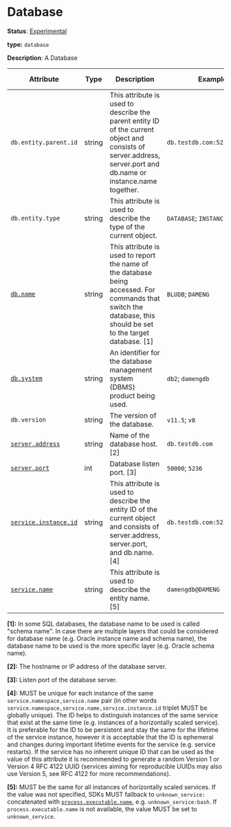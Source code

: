 # Database

**Status**: [Experimental][DocumentStatus]

**type:** `database`

**Description**: A Database

<!-- semconv database -->
| Attribute  | Type | Description  | Examples  | Requirement Level |
|---|---|---|---|---|
| `db.entity.parent.id` | string | This attribute is used to describe the parent entity ID  of the current object and consists of server.address,  server.port and db.name or instance.name together. | `db.testdb.com:5236@db2inst1` | Conditionally Required: If applicable. |
| `db.entity.type` | string | This attribute is used to describe the type of the current object. | `DATABASE`; `INSTANCE` | Required |
| [`db.name`](../attributes-registry/db.md) | string | This attribute is used to report the name of the database  being accessed. For commands that switch the database, this should be  set to the target database. [1] | `BLUDB`; `DAMENG` | Conditionally Required: If applicable. |
| [`db.system`](../attributes-registry/db.md) | string | An identifier for the database management system (DBMS) product being used. | `db2`; `damengdb` | Required |
| `db.version` | string | The version of the database. | `v11.5`; `v8` | Required |
| [`server.address`](../attributes-registry/server.md) | string | Name of the database host. [2] | `db.testdb.com` | Required |
| [`server.port`](../attributes-registry/server.md) | int | Database listen port. [3] | `50000`; `5236` | Required |
| [`service.instance.id`](README.md) | string | This attribute is used to describe the entity ID of the current object  and consists of server.address, server.port, and db.name. [4] | `db.testdb.com:5236@DAMENG` | Conditionally Required: If applicable. |
| [`service.name`](README.md) | string | This attribute is used to describe the entity name. [5] | `damengdb@DAMENG` | Required |

**[1]:** In some SQL databases, the database name to be used is called "schema name". In case there are multiple layers that could be considered for database name (e.g. Oracle instance name and schema name), the database name to be used is the more specific layer (e.g. Oracle schema name).

**[2]:** The hostname or IP address of the database server.

**[3]:** Listen port of the database server.

**[4]:** MUST be unique for each instance of the same `service.namespace,service.name` pair (in other words `service.namespace,service.name,service.instance.id` triplet MUST be globally unique). The ID helps to distinguish instances of the same service that exist at the same time (e.g. instances of a horizontally scaled service). It is preferable for the ID to be persistent and stay the same for the lifetime of the service instance, however it is acceptable that the ID is ephemeral and changes during important lifetime events for the service (e.g. service restarts). If the service has no inherent unique ID that can be used as the value of this attribute it is recommended to generate a random Version 1 or Version 4 RFC 4122 UUID (services aiming for reproducible UUIDs may also use Version 5, see RFC 4122 for more recommendations).

**[5]:** MUST be the same for all instances of horizontally scaled services. If the value was not specified, SDKs MUST fallback to `unknown_service:` concatenated with [`process.executable.name`](process.md#process), e.g. `unknown_service:bash`. If `process.executable.name` is not available, the value MUST be set to `unknown_service`.
<!-- endsemconv -->


[DocumentStatus]: https://github.com/open-telemetry/opentelemetry-specification/tree/v1.26.0/specification/document-status.md
